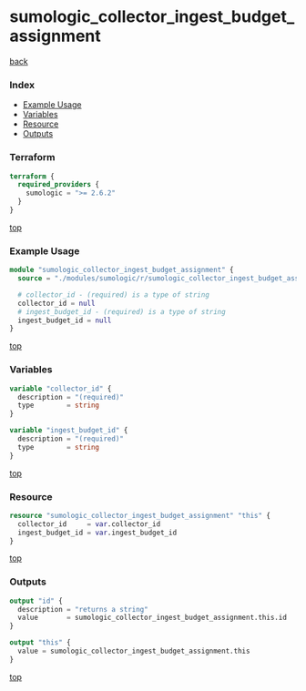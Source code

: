# sumologic_collector_ingest_budget_assignment

[back](../sumologic.md)

### Index

- [Example Usage](#example-usage)
- [Variables](#variables)
- [Resource](#resource)
- [Outputs](#outputs)

### Terraform

```terraform
terraform {
  required_providers {
    sumologic = ">= 2.6.2"
  }
}
```

[top](#index)

### Example Usage

```terraform
module "sumologic_collector_ingest_budget_assignment" {
  source = "./modules/sumologic/r/sumologic_collector_ingest_budget_assignment"

  # collector_id - (required) is a type of string
  collector_id = null
  # ingest_budget_id - (required) is a type of string
  ingest_budget_id = null
}
```

[top](#index)

### Variables

```terraform
variable "collector_id" {
  description = "(required)"
  type        = string
}

variable "ingest_budget_id" {
  description = "(required)"
  type        = string
}
```

[top](#index)

### Resource

```terraform
resource "sumologic_collector_ingest_budget_assignment" "this" {
  collector_id     = var.collector_id
  ingest_budget_id = var.ingest_budget_id
}
```

[top](#index)

### Outputs

```terraform
output "id" {
  description = "returns a string"
  value       = sumologic_collector_ingest_budget_assignment.this.id
}

output "this" {
  value = sumologic_collector_ingest_budget_assignment.this
}
```

[top](#index)